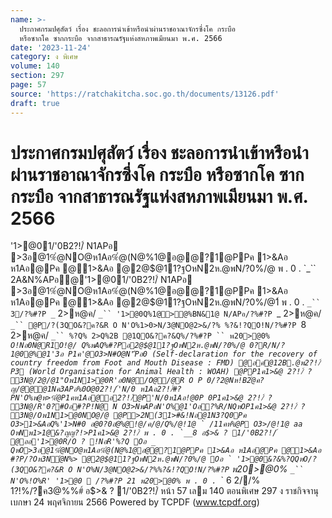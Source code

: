 ```yaml
---
name: >-
  ประกาศกรมปศุสัตว์ เรื่อง ชะลอการนำเข้าหรือนำผ่านราชอาณาจักรซึ่งโค กระบือ
  หรือซากโค ซากกระบือ จากสาธารณรัฐแห่งสหภาพเมียนมา พ.ศ. 2566
date: '2023-11-24'
category: ง พิเศษ
volume: 140
section: 297
page: 57
source: 'https://ratchakitcha.soc.go.th/documents/13126.pdf'
draft: true
---
```


# ประกาศกรมปศุสัตว์ เรื่อง ชะลอการนำเข้าหรือนำผ่านราชอาณาจักรซึ่งโค กระบือ หรือซากโค ซากกระบือ จากสาธารณรัฐแห่งสหภาพเมียนมา พ.ศ. 2566

'1>@01/'0B2?!/์ N1APอ >3อ@1%ํ@NO@ห1Aอ%ํ@(N@%1@อ@@?1@PPค 1>&Aอ ห1Aอ@Pค @1>&Aอ @2@$@11?ฐOหN2ห.@พN/?0%/@ พ . 0 . `_`` 2A&N%APอ@'1>@01/'0B2?!/์ N1APอ >3อ@1%ํ@NO@ห1Aอ%ํ@(N@%1@อ@@?1@PPค 1>&Aอ ห1Aอ@Pค @1>&Aอ @2@$@11?ฐOหN2ห.@พN/?0%/@1์ พ . 0 . `_`` 3/?%#?P _` 2>ห@ค/ `_`` '1>@0Q%1@>@%BN&1@ N/APอ/?%#?P `_ 2>ห@ค/ `_`` @P/?(3QO&?ค?&R O N'O%1>0>N/3@NO@2>&/?% %?&!?QO!N/?%#?P `8 2>ห@ค/ `_`` %?Q% 2>Q%2B @1QO&?ค?&Q%/?%#?P `` พ20>@0% `_`` O!Nอ0N@R1O!@/ Q%พAQ%#?Pอ2@$@11?ฐOหN2ห.@พN/?0%/@ 0?R/N/?1@0@%@1'3อ P1ค'@O3>N#O@N'ืPอ0 (Self-declaration for the recovery of country freedom from Foot and Mouth Disease : FMD) @อค์@12B.@พ2?!/์P3 (World Organisation for Animal Health : WOAH) @PP1ค1>&@ 2?!/์ ? 3N@/2@/@1"Oพ1N1>@0R'อ0N@/O@/@R O P 0/?2@Nห!B2ํ@ค?ญ/@@@1Nค3APอ%0O@02?!/์'N/0 ห1Aอ2?!/์#?PN'O%พ@ห>%ํ@P1คห1Aอ@อ2?!/์@P'N/0ห1Aอ!@0P 0P1ค1>&@ 2?!/์ ? 3N@/R'0?#Oอ#?P!N@ N O3>NพAPอN'O%@1'Oอ?%R/NQหOP1ค1>&@ 2?!/์ ? 3N@/Oพ1N1>@0NO@/@ @P>2N(31>#&!Nอ@1N3?Q0Pค O3>1>&AอQ%'1>N#0 อ@0?0อํ@%@!@/ค/@/Q%/@!1@ ` /11คห%@P O3>/@!1@ aa OหNพ1>1@&?ญญ?!>P1ค1>&@ 2?!/์ พ . 0 . `__8 อ$>& ? 1/'0B2?!/์ @ออ'1>@0R/O ? !NอR'%?Q Oอ _ QหO>3อ@1%ํ@NO@ห1Aอ%ํ@(N@%1@อ@@?1@PPค 1>&Aอ ห1Aอ@Pค @1>&Aอ #?P/?Oห3Nํ@N%> @2@$@11?ฐOหN2ห.@พN/?0%/@ Oอ ` '1>@0&?&%?QQหO/?(3QO&?ค?&R O N'O%N/3@NO@2>&/?%%?&!?QO!N/?%#?P `` พ20>@0% `_`` N'O%!O%R' '1>@0  /?%#?P 21 พ20>@0% พ . 0 . `_` 6 2//% 1?!%/?ค3@%%#์ อ$>& ? 1/'0B2?!/์ หน้า 57 เลม 140 ตอนพิเศษ 297 ง ราชกิจจานุเบกษา 24 พฤศจิกายน 2566 Powered by TCPDF (www.tcpdf.org)
